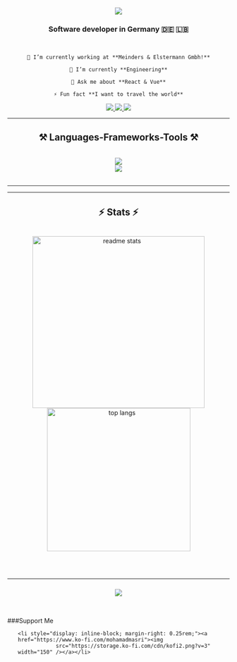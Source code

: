 <h1 align="center">
    <img
        src="https://readme-typing-svg.herokuapp.com/?font=Righteous&size=35&center=true&vCenter=true&width=500&height=70&duration=4000&lines=Hi+There!+👋;+I'm+Mohamad+Masri!;" />
</h1>

<h3 align="center">Software developer in Germany 🇩🇪 🇱🇧</h3>

<br />

<div align="center">

    🔭 I’m currently working at **Meinders & Elstermann Gmbh!**

    🌱 I’m currently **Engineering**

    💬 Ask me about **React & Vue**

    ⚡ Fun fact **I want to travel the world**

</div>

<div align="center">
    <a href="mailto:masri_mohamad@protonmail.com">
        <img src="https://img.shields.io/badge/Gmail-333333?style=for-the-badge&logo=gmail&logoColor=red" />
    </a>
    <a href="https://www.linkedin.com/in/mohamad-masri-89778915a/" target="_blank">
        <img src="https://img.shields.io/badge/LinkedIn-0077B5?style=for-the-badge&logo=linkedin&logoColor=white"
            target="_blank" />
    </a>
    <a href="https://masri-programmer.github.io/mohamad-masri/" target="_blank">
        <img src="https://img.shields.io/badge/Portfolio-FF5722?style=for-the-badge&logo=todoist&logoColor=white"
            target="_blank" />
    </a>
</div>

<hr />

<h2 align="center">⚒️ Languages-Frameworks-Tools ⚒️</h2>
<br />
<div align="center">
    <img src="https://skillicons.dev/icons?i=vue,react,html,css,github,linux,php,laravel,neovim,tailwind,git" />
    <br>
    <img src="https://skillicons.dev/icons?i=nodejs,javascript,typescript,express,firebase,nextjs,mysql" /><br>
</div>

<br />
<hr />

<!-- <div align="center">
    <h2>🐍 My Contributions 🐍</h2>
    <br>
    <img alt="snake eating my contributions"
        src="https://raw.githubusercontent.com/WassimYazbekk/WassimYazbekk/output/github-contribution-grid-snake.svg" />

    <br /><br /><br />
</div> -->
<hr />

<h2 align="center">⚡ Stats ⚡</h2>
<br>
<div align=center>
    <img width=390
        src="https://github-readme-stats.vercel.app/api?username=Masri-programmer&show_icons=true&theme=react&rank_icon=github&border_radius=10"
        alt="readme stats" />
    <img width=325
        src="https://github-readme-stats.vercel.app/api/top-langs/?username=Masri-programmer&hide=HTML&langs_count=8&layout=compact&theme=react&border_radius=10&size_weight=0.5&count_weight=0.5&exclude_repo=github-readme-stats"
        alt="top langs" />
</div>

<br /><br />
<hr />

<h3 align="center">
    <img
        src="https://readme-typing-svg.herokuapp.com/?font=Righteous&size=25&center=true&vCenter=true&width=500&height=70&duration=4000&lines=Thanks+for+visiting!+✌️;+Shoot+me+a+message+on+Linkedin!;I'm+always+down+to+collab+:)">
</h3>

<br />

###Support Me

<ul style="list-style-type: none; margin: 0;">

    <li style="display: inline-block; margin-right: 0.25rem;"><a href="https://www.ko-fi.com/mohamadmasri"><img
                src="https://storage.ko-fi.com/cdn/kofi2.png?v=3" width="150" /></a></li>

</ul>
